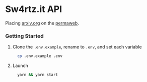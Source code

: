 # Sw4rtz.it API

Placing [arxiv.org](https://arxiv.org/) on the [permaweb](https://www.arweave.org/).

### Getting Started
1. Clone the `.env.example`, rename to `.env`, and set each variable
    ```zsh
      cp .env.example .env
    ```

2. Launch
    ```zsh
      yarn && yarn start
    ```
